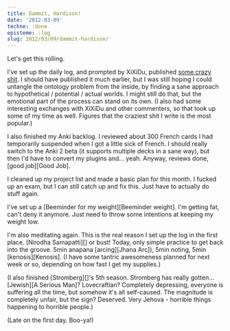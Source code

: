 ```yaml
---
title: Dammit, Hardison!
date: '2012-03-09'
techne: :done
episteme: :log
slug: 2012/03/09/dammit-hardison/
---
```


Let's get this rolling.

I've set up the daily log, and prompted by XiXiDu, published [some crazy shit](http://blog.muflax.com/2012/03/08/ontological-therapy/). I should have published it much earlier, but I was still hoping I could untangle the ontology problem from the inside, by finding a sane approach to hypothetical / potential / actual worlds. I might still do that, but the emotional part of the process can stand on its own. (I also had some interesting exchanges with XiXiDu and other commenters, so that took up some of my time as well. Figures that the craziest shit I write is the most popular.)

I also finished my Anki backlog. I reviewed about 300 French cards I had temporarily suspended when I got a little sick of French. I should really switch to the Anki 2 beta (it supports multiple decks in a sane way), but then I'd have to convert my plugins and... yeah. Anyway, reviews done, [good job][Good Job].

I cleaned up my project list and made a basic plan for this month. I fucked up an exam, but I can still catch up and fix this. Just have to actually do stuff again.

I've set up a [Beeminder for my weight][Beeminder weight]. I'm getting fat, can't deny it anymore. Just need to throw some intentions at keeping my weight low.

I'm also meditating again. This is the real reason I set up the log in the first place. [Nirodha Samapatti][] or bust! Today, only simple practice to get back into the groove. 5min anapana [arcing][Jhana Arc]), 5min noting, 5min [kenosis][Kenosis]. (I have some tantric awesomeness planned for next week or so, depending on how fast I get my supplies.)

(I also finished [Stromberg][]'s 5th season. Stromberg has really gotten... [Jewish][A Serious Man]? Lovecraftian? Completely depressing, everyone is suffering all the time, but somehow it's all self-caused. The magnitude is completely unfair, but the sign? Deserved. Very Jehova - horrible things happening to horrible people.)

(Late on the first day. Boo-ya!)
